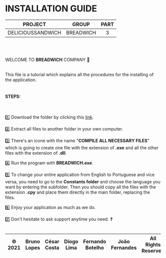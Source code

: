 # INSTALLATION GUIDE

| PROJECT | GROUP | PART |
| ------- | ------|:----:|
| DELICIOUSSANDWICH | BREADWICH | 3 |
</br>
</br>

WELCOME TO **BREADWICH** COMPANY 🥪
</br>
</br>

This file is a tutorial which explains all the procedures for the installing of the application.
</br>
</br>

#### STEPS:
</br>

1️⃣ Download the folder by clicking this [link](https://github.com/UpSkillCobol/lab2/blob/main/Part3/source/Breadwich%20V3.1%20FINAL%20VERSION.7z).
</br>

2️⃣ Extract all files to another folder in your own computer.
</br>

3️⃣ There's an icone with the name "**COMPILE ALL NECESSARY FILES**" which is going to create one file with the extension of **.exe** and all the other files with the extension of **.dll**.
</br>

4️⃣ Run the program with **BREADWICH.exe**.
</br>

5️⃣ To change your entire application from English to Portuguese and vice versa, you need to go to the **Constants folder** and choose the language you want by entering the subfolder. Then you should copy all the files with the extension **.cpy** and place them directly in the main folder, replacing the files.
</br>

6️⃣ Enjoy your application as much as we do.
</br>

7️⃣ Don't hesitate to ask support anytime you need. ❓
</br>
</br>

| © 2021 | Bruno Lopes | César Costa | Diogo Lima | Fernando Botelho | João Fernandes | All Rights Reserved |
|:------:|:------:|:------:|:------:|:------:|:------:|:------:|


